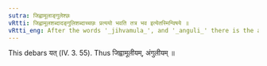 ```yaml
---
sutra: जिह्वामूलाङ्गुलेश्छः
vRtti: जिह्वामूलशब्दादङ्गुलिशब्दाच्चछः प्रत्ययो भवति तत्र भव इत्येतस्मिन्विषये ॥
vRtti_eng: After the words '_jihvamula_', and '_anguli_' there is the affix छ in the sense of 'what stays there'.
---
```

This debars यत् (IV. 3. 55). Thus जिह्वामूलीयम्, अंगुलीयम् ॥
